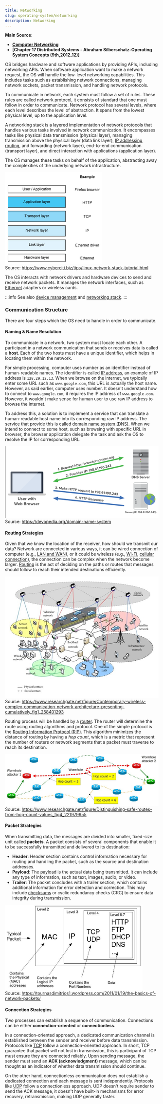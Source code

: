 ```yaml
---
title: Networking
slug: operating-system/networking
description: Networking
---
```


**Main Source:**

- **[Computer Networking](/computer-networking)**
- **[Chapter 17 Distributed Systems - Abraham Silberschatz-Operating System Concepts (9th,2012_12)]**

OS bridges hardware and software applications by providing APIs, including networking APIs. When software application want to make a network request, the OS will handle the low-level networking capabilities. This includes tasks such as establishing network connections, managing network sockets, packet transmission, and handling network protocols.

To communicate in network, each system must follow a set of rules. These rules are called network protocol, it consists of standard that one must follow in order to communicate. Network protocol has several levels, where each level describes the level of abstraction. It spans from the lowest physical level, up to the application level.

A networking stack is a layered implementation of network protocols that handles various tasks involved in network communication. It encompasses tasks like physical data transmission (physical layer), managing transmission above the physical layer (data link layer), [IP addressing](/computer-networking/ip-address), [routing](/computer-networking/routing), and forwarding (network layer), end-to-end communication (transport layer), and direct interaction with applications (application layer).

The OS manages these tasks on behalf of the application, abstracting away the complexities of the underlying network infrastructure.

![Network stack](./network-stack.png)  
Source: https://www.cyberciti.biz/tips/linux-network-stack-tutorial.html

The OS interacts with network drivers and hardware devices to send and receive network packets. It manages the network interfaces, such as [Ethernet](/computer-networking/ethernet) adapters or wireless cards.

:::info
See also [device management](/operating-system/device-management) and [networking stack](/computer-networking/osi-model).
:::

### Communication Structure

There are four steps which the OS need to handle in order to communicate.

#### Naming & Name Resolution

To communicate in a network, two system must locate each other. A participant in a network communication that sends or receives data is called a **host**. Each of the two hosts must have a unique identifier, which helps in locating them within the network.

For simple processing, computer uses number as an identifier instead of human-readable names. The identifier is called [IP address](/computer-networking/ip-address), an example of IP address is `128.29.12.13`. When we browse on the internet, we typically enter some URL such as `www.google.com`, this URL is actually the host name. However, as said earlier, computer uses number. It doesn't understand how to connect to `www.google.com`, it requires the IP address of `www.google.com`. However, it wouldn't make sense for human user to use raw IP address to browse the internet.

To address this, a solution is to implement a service that can translate a human-readable host name into its corresponding raw IP address. The service that provide this is called [domain name system (DNS)](/computer-networking/dns). When we intend to connect to some host, such as browsing with specific URL in browser, the browser application delegate the task and ask the OS to resolve the IP for corresponding URL.

![DNS resolving URL](./dns.png)  
Source: https://devopedia.org/domain-name-system

#### Routing Strategies

Given that we know the location of the receiver, how should we transmit our data? Network are connected in various ways, it can be wired connection of computer (e.g., [LAN and WAN](/computer-networking/lan-wan)), or it could be wireless (e.g., [Wi-Fi](/computer-networking/wi-fi), [cellular connection](/computer-networking/cellular-networking)), the connection can be complex when the network become larger. [Routing](/computer-networking/routing) is the act of deciding on the paths or routes that messages should follow to reach their intended destinations efficiently.

![Complex network connection](./complex-network-connection.png)  
Source: https://www.researchgate.net/figure/Contemporary-wireless-complex-communication-network-architecture-presenting-cumulatively_fig1_258401293

Routing process will be handled by a [router](/computer-networking/router). The router will determine the route using routing algorithms and protocol. One of the simple protocol is the [Routing Information Protocol (RIP)](/computer-networking/routing#routing-information-protocol-rip). This algorithm minimizes the distance of routing by having a _hop count_, which is a metric that represent the number of routers or network segments that a packet must traverse to reach its destination.

![Routing and hop count](./routing.png)  
Source: https://www.researchgate.net/figure/Distinguishing-safe-routes-from-hop-count-values_fig4_221979955

#### Packet Strategies

When transmitting data, the messages are divided into smaller, fixed-size unit called **packets**. A packet consists of several components that enable it to be successfully transmitted and delivered to its destination:

- **Header**: Header section contains control information necessary for routing and handling the packet, such as the source and destination addresses.
- **Payload**: The payload is the actual data being transmitted. It can include any type of information, such as text, images, audio, or video.
- **Trailer**: The packet concludes with a trailer section, which contains additional information for error detection and correction. This may include [checksums](/computer-security/hash-function#checksums) or cyclic redundancy checks (CRC) to ensure data integrity during transmission.

![Packet](./packet.png)  
Source: https://tournasdimitrios1.wordpress.com/2011/01/19/the-basics-of-network-packets/

#### Connection Strategies

Two processes can establish a sequence of communication. Connections can be either **connection-oriented** or **connectionless**.

In a connection-oriented approach, a dedicated communication channel is established between the sender and receiver before data transmission. Protocols like [TCP](/computer-networking/tcp-protocol) follow a connection-oriented approach. In short, TCP guarantee that packet will not lost in transmission, this is participant of TCP must ensure they are connected reliably. Upon sending message, the sender must send an **ACK (acknowledgment)** message, which can be thought as an indicator of whether data transmission should continue.

On the other hand, connectionless communication does not establish a dedicated connection and each message is sent independently. Protocols like [UDP](/computer-networking/udp) follow a connectionless approach. UDP doesn't require sender to send the ACK message, it doesn't have built-in mechanisms for error recovery, retransmission, making UDP generally faster.
